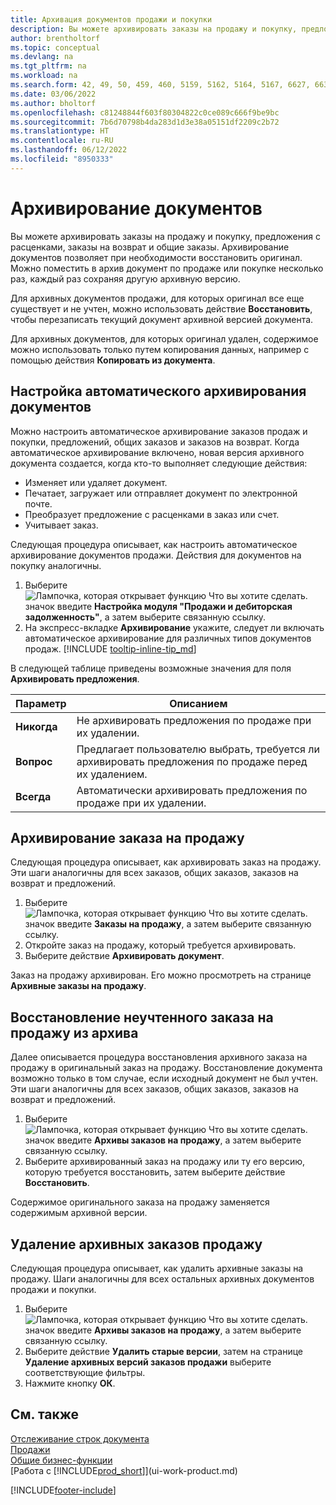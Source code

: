 ```yaml
---
title: Архивация документов продажи и покупки
description: Вы можете архивировать заказы на продажу и покупку, предложения с расценками, заказы на возврат и общие заказы, а также при необходимости восстанавливать оригиналы.
author: brentholtorf
ms.topic: conceptual
ms.devlang: na
ms.tgt_pltfrm: na
ms.workload: na
ms.search.form: 42, 49, 50, 459, 460, 5159, 5162, 5164, 5167, 6627, 6630, 6644, 9305, 9306, 9346, 9347, 9348, 9349
ms.date: 03/06/2022
ms.author: bholtorf
ms.openlocfilehash: c81248844f603f80304822c0ce089c666f9be9bc
ms.sourcegitcommit: 7b6d70798b4da283d1d3e38a05151df2209c2b72
ms.translationtype: HT
ms.contentlocale: ru-RU
ms.lasthandoff: 06/12/2022
ms.locfileid: "8950333"
---
```

# <a name="archive-documents"></a>Архивирование документов
Вы можете архивировать заказы на продажу и покупку, предложения с расценками, заказы на возврат и общие заказы. Архивирование документов позволяет при необходимости восстановить оригинал. Можно поместить в архив документ по продаже или покупке несколько раз, каждый раз сохраняя другую архивную версию.

Для архивных документов продажи, для которых оригинал все еще существует и не учтен, можно использовать действие **Восстановить**, чтобы перезаписать текущий документ архивной версией документа. 

Для архивных документов, для которых оригинал удален, содержимое можно использовать только путем копирования данных, например с помощью действия **Копировать из документа**.  

## <a name="to-set-up-automatic-document-archiving"></a>Настройка автоматического архивирования документов

Можно настроить автоматическое архивирование заказов продаж и покупки, предложений, общих заказов и заказов на возврат. Когда автоматическое архивирование включено, новая версия архивного документа создается, когда кто-то выполняет следующие действия:

* Изменяет или удаляет документ.
* Печатает, загружает или отправляет документ по электронной почте.
* Преобразует предложение с расценками в заказ или счет.
* Учитывает заказ.

Следующая процедура описывает, как настроить автоматическое архивирование документов продажи. Действия для документов на покупку аналогичны.

1. Выберите ![Лампочка, которая открывает функцию Что вы хотите сделать.](media/ui-search/search_small.png "Что вы хотите сделать") значок введите **Настройка модуля "Продажи и дебиторская задолженность"**, а затем выберите связанную ссылку.
2. На экспресс-вкладке **Архивирование** укажите, следует ли включать автоматическое архивирование для различных типов документов продаж. [!INCLUDE [tooltip-inline-tip_md](includes/tooltip-inline-tip_md.md)]

В следующей таблице приведены возможные значения для поля **Архивировать предложения**.

|Параметр|Описанием|
|------|-----------|
|**Никогда**| Не архивировать предложения по продаже при их удалении.|
|**Вопрос**|Предлагает пользователю выбрать, требуется ли архивировать предложения по продаже перед их удалением.|
|**Всегда**|Автоматически архивировать предложения по продаже при их удалении.|

## <a name="to-archive-a-sales-order"></a>Архивирование заказа на продажу

Следующая процедура описывает, как архивировать заказ на продажу. Эти шаги аналогичны для всех заказов, общих заказов, заказов на возврат и предложений.

1. Выберите ![Лампочка, которая открывает функцию Что вы хотите сделать.](media/ui-search/search_small.png "Что вы хотите сделать") значок введите **Заказы на продажу**, а затем выберите связанную ссылку.  
2. Откройте заказ на продажу, который требуется архивировать.  
3. Выберите действие **Архивировать документ**.

Заказ на продажу архивирован. Его можно просмотреть на странице **Архивные заказы на продажу**.

## <a name="to-restore-a-non-posted-sales-order-from-the-archive"></a>Восстановление неучтенного заказа на продажу из архива

Далее описывается процедура восстановления архивного заказа на продажу в оригинальный заказ на продажу. Восстановление документа возможно только в том случае, если исходный документ не был учтен. Эти шаги аналогичны для всех заказов, общих заказов, заказов на возврат и предложений.

1. Выберите ![Лампочка, которая открывает функцию Что вы хотите сделать.](media/ui-search/search_small.png "Что вы хотите сделать") значок введите **Архивы заказов на продажу**, а затем выберите связанную ссылку.
2. Выберите архивированный заказ на продажу или ту его версию, которую требуется восстановить, затем выберите действие **Восстановить**.  

Содержимое оригинального заказа на продажу заменяется содержимым архивной версии.

## <a name="to-delete-archived-sales-orders"></a>Удаление архивных заказов продажу

Следующая процедура описывает, как удалить архивные заказы на продажу. Шаги аналогичны для всех остальных архивных документов продажи и покупки.

1. Выберите ![Лампочка, которая открывает функцию Что вы хотите сделать.](media/ui-search/search_small.png "Что вы хотите сделать") значок введите **Архивы заказов на продажу**, а затем выберите связанную ссылку.  
2. Выберите действие **Удалить старые версии**, затем на странице **Удаление архивных версий заказов продажи** выберите соответствующие фильтры.  
3. Нажмите кнопку **ОК**.

## <a name="see-also"></a>См. также

[Отслеживание строк документа](across-how-to-track-document-lines.md)  
[Продажи](sales-manage-sales.md)  
[Общие бизнес-функции](ui-across-business-areas.md)  
[Работа с [!INCLUDE[prod_short](includes/prod_short.md)]](ui-work-product.md)


[!INCLUDE[footer-include](includes/footer-banner.md)]
